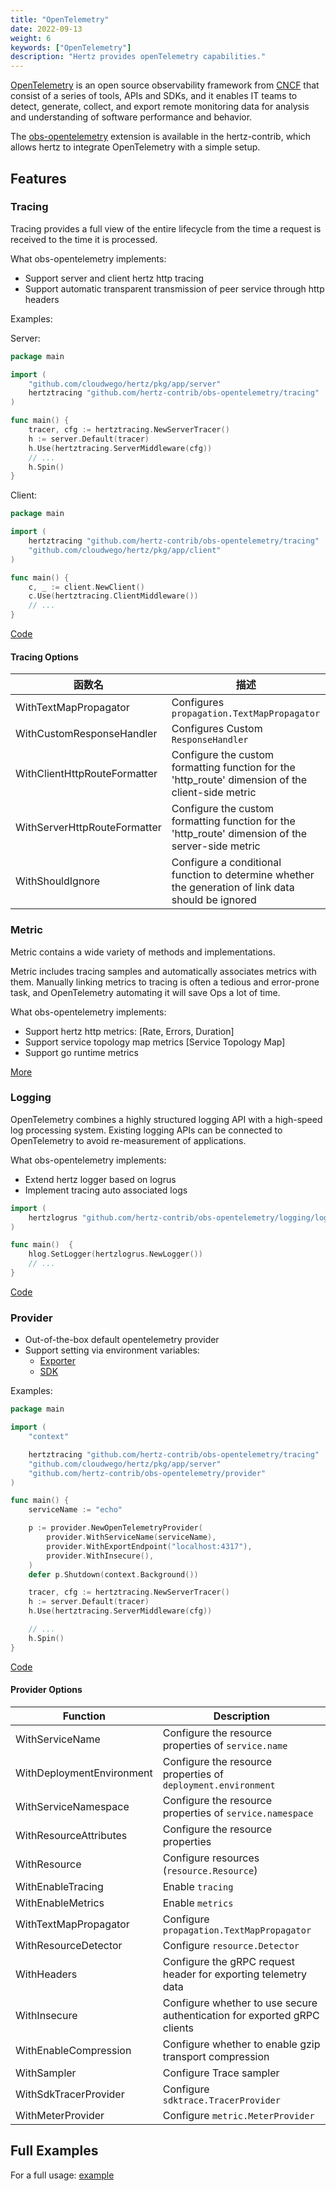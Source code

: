 ```yaml
---
title: "OpenTelemetry"
date: 2022-09-13
weight: 6
keywords: ["OpenTelemetry"]
description: "Hertz provides openTelemetry capabilities."
---
```


[OpenTelemetry](https://opentelemetry.io/) is an open source observability framework
from [CNCF](https://www.cncf.io/) that consist of a series of tools, APIs and SDKs, and it enables IT teams to detect, generate,
collect, and export remote monitoring data for analysis and understanding of software performance and behavior.

The [obs-opentelemetry](https://github.com/hertz-contrib/obs-opentelemetry) extension is available in the hertz-contrib,
which allows hertz to integrate OpenTelemetry with a simple setup.

## Features

### Tracing

Tracing provides a full view of the entire lifecycle from the time a request is received to the time it is processed.

What obs-opentelemetry implements:

- Support server and client hertz http tracing
- Support automatic transparent transmission of peer service through http headers

Examples:

Server:

```go
package main

import (
	"github.com/cloudwego/hertz/pkg/app/server"
	hertztracing "github.com/hertz-contrib/obs-opentelemetry/tracing"
)

func main() {
	tracer, cfg := hertztracing.NewServerTracer()
	h := server.Default(tracer)
	h.Use(hertztracing.ServerMiddleware(cfg))
	// ...
	h.Spin()
}
```

Client:

```go
package main

import (
	hertztracing "github.com/hertz-contrib/obs-opentelemetry/tracing"
	"github.com/cloudwego/hertz/pkg/app/client"
)

func main() {
	c, _ := client.NewClient()
	c.Use(hertztracing.ClientMiddleware())
	// ...
}
```

[Code](https://github.com/hertz-contrib/obs-opentelemetry/tree/main/tracing)

#### Tracing Options

| 函数名                       | 描述                                                                                                |
| ---------------------------- | --------------------------------------------------------------------------------------------------- |
| WithTextMapPropagator        | Configures `propagation.TextMapPropagator`                                                          |
| WithCustomResponseHandler    | Configures Custom `ResponseHandler`                                                                 |
| WithClientHttpRouteFormatter | Configure the custom formatting function for the 'http_route' dimension of the client-side metric   |
| WithServerHttpRouteFormatter | Configure the custom formatting function for the 'http_route' dimension of the server-side metric   |
| WithShouldIgnore             | Configure a conditional function to determine whether the generation of link data should be ignored |

### Metric

Metric contains a wide variety of methods and implementations.

Metric includes tracing samples and automatically associates metrics with them. Manually linking metrics to tracing is
often a tedious and error-prone task, and OpenTelemetry automating it will save Ops a lot of time.

What obs-opentelemetry implements:

- Support hertz http metrics: [Rate, Errors, Duration]
- Support service topology map metrics [Service Topology Map]
- Support go runtime metrics

[More](https://github.com/hertz-contrib/obs-opentelemetry#supported-metrics)

### Logging

OpenTelemetry combines a highly structured logging API with a high-speed log processing system. Existing logging APIs
can be connected to OpenTelemetry to avoid re-measurement of applications.

What obs-opentelemetry implements:

- Extend hertz logger based on logrus
- Implement tracing auto associated logs

```go
import (
    hertzlogrus "github.com/hertz-contrib/obs-opentelemetry/logging/logrus"
)

func main()  {
    hlog.SetLogger(hertzlogrus.NewLogger())
    // ...
}
```

[Code](https://github.com/hertz-contrib/obs-opentelemetry/tree/main/logging/logrus)

### Provider

- Out-of-the-box default opentelemetry provider
- Support setting via environment variables:
  - [Exporter](https://opentelemetry.io/docs/reference/specification/protocol/exporter/)
  - [SDK](https://opentelemetry.io/docs/reference/specification/sdk-environment-variables/#general-sdk-configuration)

Examples:

```go
package main

import (
	"context"

	hertztracing "github.com/hertz-contrib/obs-opentelemetry/tracing"
	"github.com/cloudwego/hertz/pkg/app/server"
	"github.com/hertz-contrib/obs-opentelemetry/provider"
)

func main() {
	serviceName := "echo"

	p := provider.NewOpenTelemetryProvider(
		provider.WithServiceName(serviceName),
		provider.WithExportEndpoint("localhost:4317"),
		provider.WithInsecure(),
	)
	defer p.Shutdown(context.Background())

	tracer, cfg := hertztracing.NewServerTracer()
	h := server.Default(tracer)
	h.Use(hertztracing.ServerMiddleware(cfg))

	// ...
	h.Spin()
}
```

[Code](https://github.com/hertz-contrib/obs-opentelemetry/tree/main/provider)

#### Provider Options

| Function                  | Description                                                              |
| ------------------------- | ------------------------------------------------------------------------ |
| WithServiceName           | Configure the resource properties of `service.name`                      |
| WithDeploymentEnvironment | Configure the resource properties of `deployment.environment`            |
| WithServiceNamespace      | Configure the resource properties of `service.namespace`                 |
| WithResourceAttributes    | Configure the resource properties                                        |
| WithResource              | Configure resources (`resource.Resource`)                                |
| WithEnableTracing         | Enable `tracing`                                                         |
| WithEnableMetrics         | Enable `metrics`                                                         |
| WithTextMapPropagator     | Configure `propagation.TextMapPropagator`                                |
| WithResourceDetector      | Configure `resource.Detector`                                            |
| WithHeaders               | Configure the gRPC request header for exporting telemetry data           |
| WithInsecure              | Configure whether to use secure authentication for exported gRPC clients |
| WithEnableCompression     | Configure whether to enable gzip transport compression                   |
| WithSampler               | Configure Trace sampler                                                  |
| WithSdkTracerProvider     | Configure `sdktrace.TracerProvider`                                      |
| WithMeterProvider         | Configure `metric.MeterProvider`                                         |

## Full Examples

For a full usage: [example](https://github.com/cloudwego/hertz-examples/tree/main/opentelemetry)
